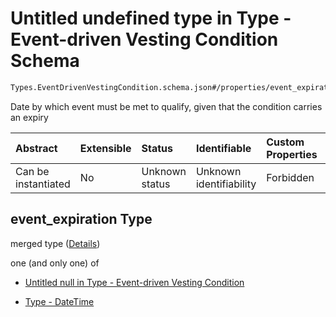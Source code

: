 # Untitled undefined type in Type - Event-driven Vesting Condition Schema

```txt
Types.EventDrivenVestingCondition.schema.json#/properties/event_expiration
```

Date by which event must be met to qualify, given that the condition carries an expiry

| Abstract            | Extensible | Status         | Identifiable            | Custom Properties | Additional Properties | Access Restrictions | Defined In                                                                                                                  |
| :------------------ | :--------- | :------------- | :---------------------- | :---------------- | :-------------------- | :------------------ | :-------------------------------------------------------------------------------------------------------------------------- |
| Can be instantiated | No         | Unknown status | Unknown identifiability | Forbidden         | Allowed               | none                | [EventDrivenVestingCondition.schema.json\*](../schema/types/EventDrivenVestingCondition.schema.json "open original schema") |

## event_expiration Type

merged type ([Details](eventdrivenvestingcondition-properties-event_expiration.md))

one (and only one) of

- [Untitled null in Type - Event-driven Vesting Condition](eventdrivenvestingcondition-properties-event_expiration-oneof-0.md "check type definition")

- [Type - DateTime](issuer-properties-type---datetime.md "check type definition")
